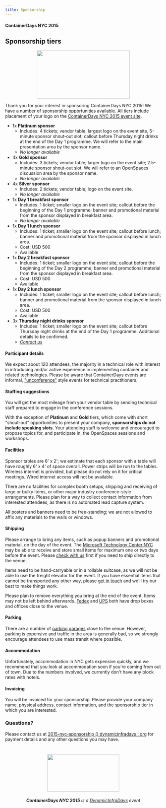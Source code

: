 ```yaml
---
title: Sponsorship
---
```


<style>
#footer {
   display: none;
   }
</style>

#### ContainerDays NYC 2015

## <a name="tiers"></a>Sponsorship tiers

<img src="http://dynamicinfradays.org/img/logo.png" height="155" width="300" style="margin-left:auto;margin-right:auto;display:block">

Thank you for your interest in sponsoring ContainerDays NYC 2015! We have a number of sponsorship opportunities available. All tiers include placement of your logo on the [ContainerDays NYC 2015 event site](http://dynamicinfradays.org/events/2015-nyc/).

* 1x **Platinum sponsor**
  * Includes: 4 tickets; vendor table; largest logo on the event site, 5-minute sponsor shout-out slot; callout before Thursday night drinks at the end of the Day 1 programme. We will refer to the main presentation area by the sponsor name.
  * _No longer available_
* 4x **Gold sponsor**
  * Includes: 3 tickets; vendor table; larger logo on the event site; 2.5-minute sponsor shout-out slot. We will refer to an OpenSpaces discussion area by the sponsor name.
  * _No longer available_
* 4x **Silver sponsor**
  * Includes: 2 tickets; vendor table; logo on the event site.
  * _No longer available_
* 1x **Day 1 breakfast sponsor**
  * Includes: 1 ticket; smaller logo on the event site; callout before the beginning of the Day 1 programme; banner and promotional material from the sponsor displayed in breakfast area.
  * _No longer available_
* 1x **Day 1 lunch sponsor**
  * Includes: 1 ticket; smaller logo on the event site; callout before lunch; banner and promotional material from the sponsor displayed in lunch area.
  * Cost: USD 500
  * Available
* 1x **Day 2 breakfast sponsor**
  * Includes: 1 ticket; smaller logo on the event site; callout before the beginning of the Day 2 programme; banner and promotional material from the sponsor displayed in breakfast area.
  * Cost: USD 500
  * Available
* 1x **Day 2 lunch sponsor**
  * Includes: 1 ticket; smaller logo on the event site; callout before lunch; banner and promotional material from the sponsor displayed in lunch area.
  * Cost: USD 500
  * Available
* 3x **Thursday night drinks sponsor**
  * Includes: 1 ticket; smaller logo on the event site; callout before Thursday night drinks at the end of the Day 1 programme. Additional details to be confirmed.
  * _[Contact us](#questions)_

#### <a name="participants"></a>Participant details

We expect about 120 attendees, the majority in a technical role with interest in introducing and/or active experience in implementing container and related technologies. Please be aware that ContainerDays events are informal,  ["unconference"](http://en.wikipedia.org/wiki/Unconference) style events for technical practitioners.

#### <a name="staffing"></a>Staffing suggestions

You will get the most mileage from your vendor table by sending technical staff prepared to engage in the conference sessions.

With the exception of **Platinum** and **Gold** tiers, which come with short "shout-out" opportunities to present your company, **sponsorships do not include speaking slots**. Your attending staff is welcome and encouraged to propose topics for, and participate in, the OpenSpaces sessions and workshops.

#### <a name="facilities"></a>Facilities

Sponsor tables are 6' x 2'; we estimate that each sponsor with a table will have roughly 6' x 4' of space overall. Power strips will be run to the tables. Wireless internet is provided, but please do not rely on it for critical meetings. Wired internet access will not be available.

There are no facilities for complex booth setups, shipping and receiving of large or bulky items, or other major industry conference-style arrangements. Please plan for a way to collect contact information from interested attendees, as there is no automated lead capture system.

All posters and banners need to be free-standing; we are not allowed to affix any materials to the walls or windows.

#### <a name="shipping"></a>Shipping

Please arrange to bring any items, such as popup banners and promotional material, on the day of the event. The [Microsoft Technology Center NYC](http://dynamicinfradays.org/events/2015-nyc/#location) may be able to receive and store small items for maximum one or two days before the event. Please [check with us](#questions) first if you need to ship directly to the venue.

Items need to be hand-carryable or in a rollable suitcase, as we will not be able to use the freight elevator for the event. If you have essential items that cannot be transported any other way, please [get in touch](#questions) and we'll try our best to make things work.

Please plan to remove everything you bring at the end of the event. Items may not be left behind afterwards. [Fedex](http://local.fedex.com/ny/new-york/?q=11%20Times%20Sq%20NY%2010036) and [UPS](https://www.ups.com/dropoff?txtQuery=11%20Times%20Sq%20NY%2011036&reqType=results) both have drop boxes and offices close to the venue.

#### <a name="parking"></a>Parking

There are a number of [parking garages](https://www.google.com/maps/search/parking/@40.7578811,-73.990092,16z/data=!3m1!4b1!4m8!2m7!3m6!1sparking!2sMicrosoft+Technology+Center,+640+8th+Ave,+New+York,+NY+10019,+United+States!3s0x89c25856e81cdc7d:0xcb6b70d1bb597301!4m2!1d-73.9896509!2d40.75672) close to the venue. However, parking is expensive and traffic in the area is generally bad, so we strongly encourage attendees to use mass transit where possible.

#### <a name="accommodation"></a>Accommodation

Unfortunately, accommodation in NYC gets expensive quickly, and we recommend that you look at accommodation soon if you're coming from out of town. Due to the numbers involved, we currently don't have any block rates with hotels.

#### <a name="invoicing"></a>Invoicing

You will be invoiced for your sponsorship. Please provide your company name, physical address, contact information, and the sponsorship tier in which you are interested.

### <a name="questions"></a>Questions?

Please contact us at [2015-nyc-sponsorship () dynamicinfradays ! org](mailto:2015-nyc-sponsorship@dynamicinfradays.org) for payment details and any other questions you may have.

<img src="http://dynamicinfradays.org/img/logo.png" height="120" width="232" style="margin: 40px auto 20px auto; display: block;">

<div style="text-align: center; display: block;"><em><strong>ContainerDays NYC 2015</strong> is a <a href="http://dynamicinfradays.org">DynamicInfraDays</a> event</em></div>
